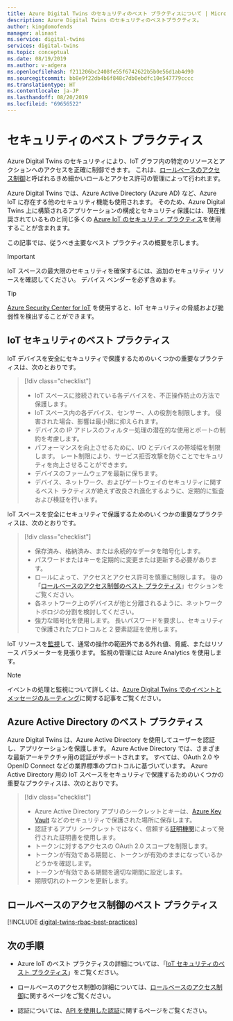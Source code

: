 ```yaml
---
title: Azure Digital Twins のセキュリティのベスト プラクティスについて | Microsoft Docs
description: Azure Digital Twins のセキュリティのベストプラクティス。
author: kingdomofends
manager: alinast
ms.service: digital-twins
services: digital-twins
ms.topic: conceptual
ms.date: 08/19/2019
ms.author: v-adgera
ms.openlocfilehash: f211206bc2408fe55f6742622b5b0e56d1ab4d90
ms.sourcegitcommit: bb8e9f22db4b6f848c7db0ebdfc10e547779cccc
ms.translationtype: HT
ms.contentlocale: ja-JP
ms.lasthandoff: 08/20/2019
ms.locfileid: "69656522"
---
```

# <a name="security-best-practices"></a>セキュリティのベスト プラクティス

Azure Digital Twins のセキュリティにより、IoT グラフ内の特定のリソースとアクションへのアクセスを正確に制御できます。 これは、[ロールベースのアクセス制御](./security-role-based-access-control.md)と呼ばれるきめ細かいロールとアクセス許可の管理によって行われます。

Azure Digital Twins では、Azure Active Directory (Azure AD) など、Azure IoT に存在する他のセキュリティ機能も使用されます。 そのため、Azure Digital Twins 上に構築されるアプリケーションの構成とセキュリティ保護には、現在推奨されているものと同じ多くの [Azure IoT のセキュリティ プラクティス](../iot-fundamentals/iot-security-best-practices.md)を使用することが含まれます。

この記事では、従うべき主要なベスト プラクティスの概要を示します。

> [!IMPORTANT]
> IoT スペースの最大限のセキュリティを確保するには、追加のセキュリティ リソースを確認してください。 デバイス ベンダーを必ず含めます。

> [!TIP]
> [Azure Security Center for IoT](https://docs.microsoft.com/azure/asc-for-iot/) を使用すると、IoT セキュリティの脅威および脆弱性を検出することができます。

## <a name="iot-security-best-practices"></a>IoT セキュリティのベスト プラクティス

IoT デバイスを安全にセキュリティで保護するためのいくつかの重要なプラクティスは、次のとおりです。

> [!div class="checklist"]
> * IoT スペースに接続されている各デバイスを、不正操作防止の方法で保護します。
> * IoT スペース内の各デバイス、センサー、人の役割を制限します。 侵害された場合、影響は最小限に抑えられます。
> * デバイスの IP アドレスのフィルター処理の潜在的な使用とポートの制約を考慮します。
> * パフォーマンスを向上させるために、I/O とデバイスの帯域幅を制限します。 レート制限により、サービス拒否攻撃を防ぐことでセキュリティを向上させることができます。
> * デバイスのファームウェアを最新に保ちます。
> * デバイス、ネットワーク、およびゲートウェイのセキュリティに関するベスト ラクティスが絶えず改良され進化するように、定期的に監査および検証を行います。

IoT スペースを安全にセキュリティで保護するためのいくつかの重要なプラクティスは、次のとおりです。

> [!div class="checklist"]
> * 保存済み、格納済み、または永続的なデータを暗号化します。
> * パスワードまたはキーを定期的に変更または更新する必要があります。
> * ロールによって、アクセスとアクセス許可を慎重に制限します。 後の「[ロールベースのアクセス制御のベスト プラクティス](#rbac)」セクションをご覧ください。
> * 各ネットワーク上のデバイスが他と分離されるように、ネットワーク トポロジの分割を検討してください。
> * 強力な暗号化を使用します。 長いパスワードを要求し、セキュリティで保護されたプロトコルと 2 要素認証を使用します。

IoT リソースを[監視](./how-to-configure-monitoring.md)して、通常の操作の範囲外である外れ値、脅威、またはリソース パラメーターを見張ります。 監視の管理には Azure Analytics を使用します。

> [!NOTE]
> イベントの処理と監視について詳しくは、[Azure Digital Twins でのイベントとメッセージのルーティング](./concepts-events-routing.md)に関する記事をご覧ください。

## <a name="azure-active-directory-best-practices"></a>Azure Active Directory のベスト プラクティス

Azure Digital Twins は、Azure Active Directory を使用してユーザーを認証し、アプリケーションを保護します。 Azure Active Directory では、さまざまな最新アーキテクチャ用の認証がサポートされます。 すべては、OAuth 2.0 や OpenID Connect などの業界標準のプロトコルに基づいています。 Azure Active Directory 用の IoT スペースをセキュリティで保護するためのいくつかの重要なプラクティスは、次のとおりです。

> [!div class="checklist"]
> * Azure Active Directory アプリのシークレットとキーは、[Azure Key Vault](https://azure.microsoft.com/services/key-vault/) などのセキュリティで保護された場所に保存します。
> * 認証するアプリ シークレットではなく、信頼する[証明機関](../active-directory/authentication/active-directory-certificate-based-authentication-get-started.md)によって発行された証明書を使用します。
> * トークンに対するアクセスの OAuth 2.0 スコープを制限します。
> * トークンが有効である期間と、トークンが有効のままになっているかどうかを確認します。
> * トークンが有効である期間を適切な期間に設定します。
> * 期限切れのトークンを更新します。

<div id="rbac"></div>

## <a name="role-based-access-control-best-practices"></a>ロールベースのアクセス制御のベスト プラクティス

[!INCLUDE [digital-twins-rbac-best-practices](../../includes/digital-twins-rbac-best-practices.md)]

## <a name="next-steps"></a>次の手順

* Azure IoT のベスト プラクティスの詳細については、「[IoT セキュリティのベスト プラクティス](../iot-fundamentals/iot-security-best-practices.md)」をご覧ください。

* ロールベースのアクセス制御の詳細については、[ロールベースのアクセス制御](./security-role-based-access-control.md)に関するページをご覧ください。

* 認証については、[API を使用した認証](./security-authenticating-apis.md)に関するページをご覧ください。
